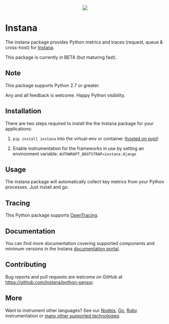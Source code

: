 <div align="center">
<img src="https://disznc.s3.amazonaws.com/Python-1-2017-06-29-at-22.34.00.png"/>
</div>

# Instana

The instana package provides Python metrics and traces (request, queue & cross-host) for [Instana](https://www.instana.com/).

This package is currently in BETA (but maturing fast).

## Note

This package supports Python 2.7 or greater.

Any and all feedback is welcome.  Happy Python visibility.

## Installation

There are two steps required to install the the Instana package for your applications:

1. `pip install instana` into the virtual-env or container ([hosted on pypi](https://pypi.python.org/pypi/instana))

2. Enable instrumentation for the frameworks in use by setting an environment variable:
  `AUTOWRAPT_BOOTSTRAP=instana.django`

## Usage

The instana package will automatically collect key metrics from your Python processes.  Just install and go.

## Tracing

This Python package supports [OpenTracing](http://opentracing.io/).

## Documentation

You can find more documentation covering supported components and minimum versions in the Instana [documentation portal](https://instana.atlassian.net/wiki/display/DOCS/Python).

## Contributing

Bug reports and pull requests are welcome on GitHub at https://github.com/instana/python-sensor.

## More

Want to instrument other languages?  See our [Nodejs](https://github.com/instana/nodejs-sensor), [Go](https://github.com/instana/golang-sensor), [Ruby](https://github.com/instana/ruby-sensor) instrumentation or [many other supported technologies](https://www.instana.com/supported-technologies/).
